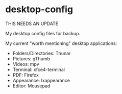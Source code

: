 # desktop-config

THIS NEEDS AN UPDATE

My desktop config files for backup.

My current "worth mentioning" desktop applications:
- Folders/Directories: Thunar
- Pictures: gThumb
- Videos: mpv
- Terminal: xfce4-terminal
- PDF: Firefox
- Appearance: lxappearance
- Editor: Mousepad
